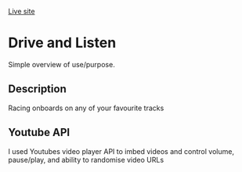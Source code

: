 [Live site](https://nifty-pike-27a831.netlify.app/)

# Drive and Listen

Simple overview of use/purpose.

## Description

Racing onboards on any of your favourite tracks

## Youtube API

I used Youtubes video player API to imbed videos and control volume, pause/play, and ability to randomise video URLs

